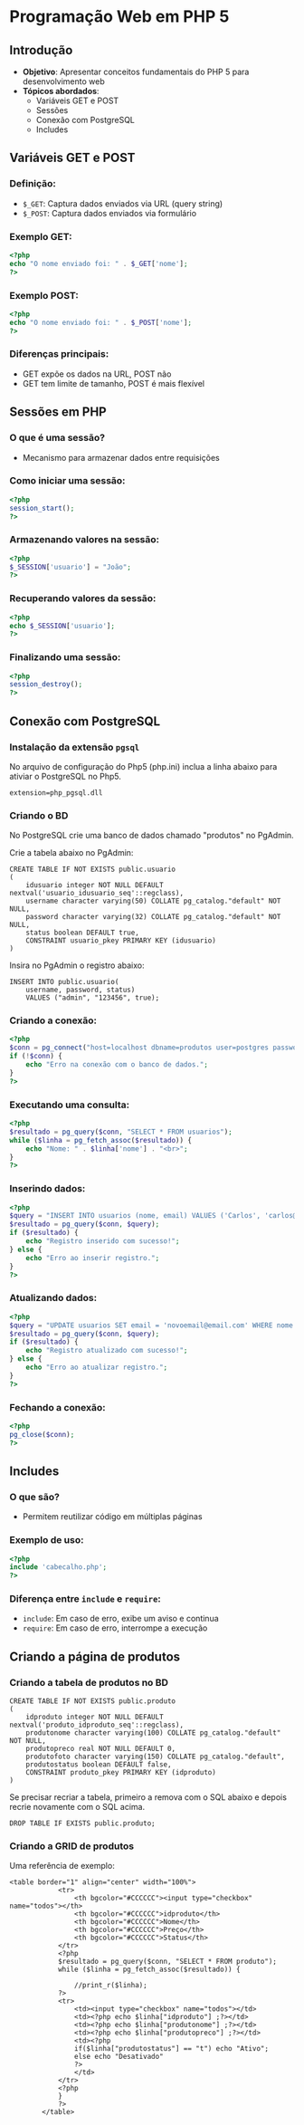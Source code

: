 # Programação Web em PHP 5

## Introdução
- **Objetivo**: Apresentar conceitos fundamentais do PHP 5 para desenvolvimento web
- **Tópicos abordados**:
  - Variáveis GET e POST
  - Sessões
  - Conexão com PostgreSQL
  - Includes

## Variáveis GET e POST
### Definição:
- `$_GET`: Captura dados enviados via URL (query string)
- `$_POST`: Captura dados enviados via formulário

### Exemplo GET:
```php
<?php
echo "O nome enviado foi: " . $_GET['nome'];
?>
```

### Exemplo POST:
```php
<?php
echo "O nome enviado foi: " . $_POST['nome'];
?>
```

### Diferenças principais:
- GET expõe os dados na URL, POST não
- GET tem limite de tamanho, POST é mais flexível

## Sessões em PHP
### O que é uma sessão?
- Mecanismo para armazenar dados entre requisições

### Como iniciar uma sessão:
```php
<?php
session_start();
?>
```

### Armazenando valores na sessão:
```php
<?php
$_SESSION['usuario'] = "João";
?>
```

### Recuperando valores da sessão:
```php
<?php
echo $_SESSION['usuario'];
?>
```

### Finalizando uma sessão:
```php
<?php
session_destroy();
?>
```

## Conexão com PostgreSQL
### Instalação da extensão `pgsql`

No arquivo de configuração do Php5 (php.ini) inclua a linha abaixo para ativiar o PostgreSQL no Php5.

```
extension=php_pgsql.dll
```

### Criando o BD

No PostgreSQL crie uma banco de dados chamado "produtos" no PgAdmin.

Crie a tabela abaixo no PgAdmin:
```
CREATE TABLE IF NOT EXISTS public.usuario
(
    idusuario integer NOT NULL DEFAULT nextval('usuario_idusuario_seq'::regclass),
    username character varying(50) COLLATE pg_catalog."default" NOT NULL,
    password character varying(32) COLLATE pg_catalog."default" NOT NULL,
    status boolean DEFAULT true,
    CONSTRAINT usuario_pkey PRIMARY KEY (idusuario)
)
```

Insira no PgAdmin o registro abaixo:

```
INSERT INTO public.usuario(
	username, password, status)
	VALUES ("admin", "123456", true);

```


### Criando a conexão:
```php
<?php
$conn = pg_connect("host=localhost dbname=produtos user=postgres password=123456");
if (!$conn) {
    echo "Erro na conexão com o banco de dados.";
}
?>
```

### Executando uma consulta:
```php
<?php
$resultado = pg_query($conn, "SELECT * FROM usuarios");
while ($linha = pg_fetch_assoc($resultado)) {
    echo "Nome: " . $linha['nome'] . "<br>";
}
?>
```

### Inserindo dados:
```php
<?php
$query = "INSERT INTO usuarios (nome, email) VALUES ('Carlos', 'carlos@email.com')";
$resultado = pg_query($conn, $query);
if ($resultado) {
    echo "Registro inserido com sucesso!";
} else {
    echo "Erro ao inserir registro.";
}
?>
```

### Atualizando dados:
```php
<?php
$query = "UPDATE usuarios SET email = 'novoemail@email.com' WHERE nome = 'Carlos'";
$resultado = pg_query($conn, $query);
if ($resultado) {
    echo "Registro atualizado com sucesso!";
} else {
    echo "Erro ao atualizar registro.";
}
?>
```

### Fechando a conexão:
```php
<?php
pg_close($conn);
?>
```

## Includes
### O que são?
- Permitem reutilizar código em múltiplas páginas

### Exemplo de uso:
```php
<?php
include 'cabecalho.php';
?>
```

### Diferença entre `include` e `require`:
- `include`: Em caso de erro, exibe um aviso e continua
- `require`: Em caso de erro, interrompe a execução

## Criando a página de produtos

### Criando a tabela de produtos no BD

```
CREATE TABLE IF NOT EXISTS public.produto
(
    idproduto integer NOT NULL DEFAULT nextval('produto_idproduto_seq'::regclass),
    produtonome character varying(100) COLLATE pg_catalog."default" NOT NULL,
    produtopreco real NOT NULL DEFAULT 0,
    produtofoto character varying(150) COLLATE pg_catalog."default",
    produtostatus boolean DEFAULT false,
    CONSTRAINT produto_pkey PRIMARY KEY (idproduto)
)
```

Se precisar recriar a tabela, primeiro a remova com o SQL abaixo e depois recrie novamente com o SQL acima.
```
DROP TABLE IF EXISTS public.produto;
```

### Criando a GRID de produtos

Uma referência de exemplo:
```
<table border="1" align="center" width="100%">
            <tr>
                <th bgcolor="#CCCCCC"><input type="checkbox" name="todos"></th>
                <th bgcolor="#CCCCCC">idproduto</th>
                <th bgcolor="#CCCCCC">Nome</th>
                <th bgcolor="#CCCCCC">Preço</th>
                <th bgcolor="#CCCCCC">Status</th>
            </tr>
            <?php
            $resultado = pg_query($conn, "SELECT * FROM produto");
            while ($linha = pg_fetch_assoc($resultado)) {

                //print_r($linha);
            ?>
            <tr>
                <td><input type="checkbox" name="todos"></td>
                <td><?php echo $linha["idproduto"] ;?></td>
                <td><?php echo $linha["produtonome"] ;?></td>
                <td><?php echo $linha["produtopreco"] ;?></td>
                <td><?php
                if($linha["produtostatus"] == "t") echo "Ativo";
                else echo "Desativado"
                ?>
                </td>
            </tr>    
            <?php
            }
            ?>
        </table>
```




